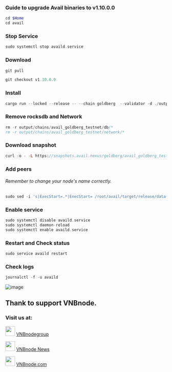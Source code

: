 ### Guide to upgrade Avail binaries to v1.10.0.0
```php
cd $Home
cd avail
```
### Stop Service
```php
sudo systemctl stop availd.service
```
### Download
```php
git pull
```
```php
git checkout v1.10.0.0
```
### Install
```php
cargo run --locked --release -- --chain goldberg  --validator -d ./output
```
### Remove rocksdb and Network
```php
rm -r output/chains/avail_goldberg_testnet/db/*
rm -r output/chains/avail_goldberg_testnet/network/*
```
### Download snapshot
```php
curl -o - -L https://snapshots.avail.nexus/goldberg/avail_goldberg_testnet_snapshot_jan_31.tar.gz | tar -xz -C output/chains/avail_goldberg_testnet/
```
### Add peers
###### Remember to change your node's name correctly.
```php
sudo sed -i 's|ExecStart=.*|ExecStart= /root/avail/target/release/data-avail -d ./output --validator --name "✅ Your-Name|VNBnode ✅" --chain goldberg \\\n--unsafe-da-sync \\\n"/dns/bootnode-001.goldberg.avail.tools/tcp/30333/p2p/12D3KooWCVqFvrP3UJ1S338Gb8SHvEQ1xpENLb45Dbynk4hu1XGN" \\\n"/dns/bootnode-002.goldberg.avail.tools/tcp/30333/p2p/12D3KooWD6sWeWCG5Z1qhejhkPk9Rob5h75wYmPB6MUoPo7br58m" \\\n"/dns/bootnode-003.goldberg.avail.tools/tcp/30333/p2p/12D3KooWMR9ZoAVWJv6ahraVzUCfacNbFKk7ABoWxVL3fJ3XXGDw" \\\n"/dns/bootnode-004.goldberg.avail.tools/tcp/30333/p2p/12D3KooWMuyLE3aPQ82HTWuPUCjiP764ebQrZvGUzxrYGuXWZJZV" \\\n"/dns/bootnode-005.goldberg.avail.tools/tcp/30333/p2p/12D3KooWKJwbdcZ7QWcPLHy3EJ1UiffaLGnNBMffeK8AqRVWBZA1" \\\n"/dns/bootnode-006.goldberg.avail.tools/tcp/30333/p2p/12D3KooWM8AaHDH8SJvg6bq4CGQyHvW2LH7DCHbdv633dsrti7i5" \\\n--reserved-only|; s|Restart=.*|Restart=always|; s|RestartSec=.*|RestartSec=120|' /etc/systemd/system/availd.service 
```
### Enable service
```php
sudo systemctl disable availd.service 
sudo systemctl daemon-reload
sudo systemctl enable availd.service 
```
### Restart and Check status
```php
sudo service availd restart
```
### Check logs
```php
journalctl -f -u availd
```
![image](https://github.com/vnbnode/VNBnode-Guides/assets/128967122/9760b907-3c83-44c1-ae70-f1f5baf3c203)


## Thank to support VNBnode.
### Visit us at:

<img src="https://user-images.githubusercontent.com/50621007/183283867-56b4d69f-bc6e-4939-b00a-72aa019d1aea.png" width="30"/> <a href="https://t.me/VNBnodegroup" target="_blank">VNBnodegroup</a>

<img src="https://user-images.githubusercontent.com/50621007/183283867-56b4d69f-bc6e-4939-b00a-72aa019d1aea.png" width="30"/> <a href="https://t.me/Vnbnode" target="_blank">VNBnode News</a>

<img src="https://github.com/vnbnode/binaries/blob/main/Logo/VNBnode.jpg" width="30"/> <a href="https://VNBnode.com" target="_blank">VNBnode.com</a>
